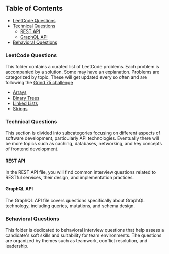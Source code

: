 ## Table of Contents

- [LeetCode Questions](#leetcode-questions)
- [Technical Questions](#technical-questions)
  - [REST API](#rest-api)
  - [GraphQL API](#graphql-api)
- [Behavioral Questions](#behavioral-questions)

### LeetCode Questions

This folder contains a curated list of LeetCode problems. Each problem is accompanied by a solution. Some may have an explanation. Problems are categorized by topic. These will get updated every so often and are following the [Grind 75 challenge](https://www.techinterviewhandbook.org/grind75?weeks=8)

- [Arrays](/leetcode/arrays)
- [Binary Trees](/leetcode/binary_trees)
- [Linked Lists](/leetcode/linked_lists)
- [Strings](/leetcode/strings)

### Technical Questions

This section is divided into subcategories focusing on different aspects of software development, particularly API technologies. Eventually there will be more topics such as caching, databases, networking, and key concepts of frontend development.

#### REST API

In the REST API file, you will find common interview questions related to RESTful services, their design, and implementation practices.

#### GraphQL API

The GraphQL API file covers questions specifically about GraphQL technology, including queries, mutations, and schema design.

### Behavioral Questions

This folder is dedicated to behavioral interview questions that help assess a candidate's soft skills and suitability for team environments. The questions are organized by themes such as teamwork, conflict resolution, and leadership.
